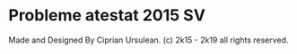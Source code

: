 # Probleme atestat 2015 SV
Made and Designed By Ciprian Ursulean. (c) 2k15 - 2k19 all rights reserved.
